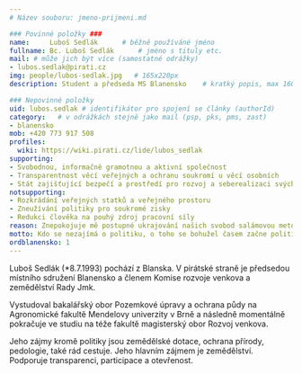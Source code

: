 ```yaml
---
# Název souboru: jmeno-prijmeni.md

### Povinné položky ###
name:     Luboš Sedlák  	# běžně používáné jméno
fullname: Bc. Luboš Sedlák  	# jméno s tituly etc.
mail: # může jich být více (samostatné odrážky)
- lubos.sedlak@pirati.cz
img: people/lubos-sedlak.jpg   # 165x220px
description: Student a předseda MS Blanensko 	# kratký popis, max 160 znaků

### Nepovinné položky
uid: lubos.sedlak # identifikátor pro spojení se články (authorId)
category: 	# v odrážkách stejně jako mail (psp, pks, pms, zast)
- blanensko
mob: +420 773 917 508
profiles:
  wiki: https://wiki.pirati.cz/lide/lubos_sedlak
supporting:
- Svobodnou, informačně gramotnou a aktivní společnost
- Transparentnost věcí veřejných a ochranu soukromí u věcí osobních
- Stát zajišťující bezpečí a prostředí pro rozvoj a seberealizaci svých občanů
notsupporting:
- Rozkrádání veřejných statků a veřejného prostoru
- Zneužívání politiky pro soukromé zisky
- Redukci člověka na pouhý zdroj pracovní síly
reason: Znepokojuje mě postupné ukrajování našich svobod salámovou metodou. Politika by měla být služba občanům, nikoliv soukromý byznys!
motto: Kdo se nezajímá o politiku, o toho se bohužel časem začne politika zajímat sama.
ordblanensko: 1
---
```


Luboš Sedlák (\*8.7.1993) pochází z Blanska. V pirátské straně je předsedou místního sdružení Blanensko a členem Komise rozvoje venkova a zemědělství Rady Jmk.

Vystudoval bakalářský obor Pozemkové úpravy a ochrana půdy na Agronomické fakultě Mendelovy univerzity v Brně a následně momentálně pokračuje ve studiu na téže fakultě magisterský obor Rozvoj venkova.

Jeho zájmy kromě politiky jsou zemědělské dotace, ochrana přírody, pedologie, také rád cestuje. Jeho hlavním zájmem je zemědělství. Podporuje transparenci, participace a otevřenost.
